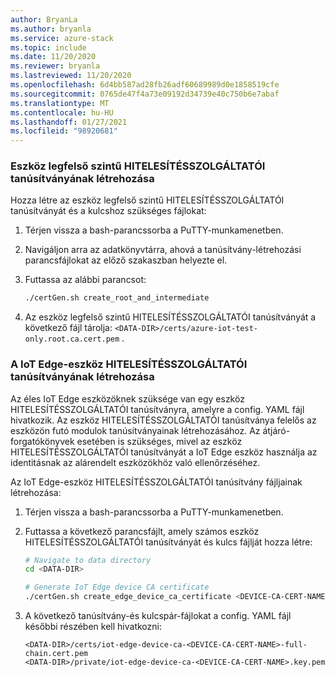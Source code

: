 ```yaml
---
author: BryanLa
ms.author: bryanla
ms.service: azure-stack
ms.topic: include
ms.date: 11/20/2020
ms.reviewer: bryanla
ms.lastreviewed: 11/20/2020
ms.openlocfilehash: 6d4bb587ad28fb26adf60689989d0e1858519cfe
ms.sourcegitcommit: 0765de47f4a73e09192d34739e40c750b6e7abaf
ms.translationtype: MT
ms.contentlocale: hu-HU
ms.lasthandoff: 01/27/2021
ms.locfileid: "98920681"
---
```

### <a name="create-a-device-root-ca-certificate"></a>Eszköz legfelső szintű HITELESÍTÉSSZOLGÁLTATÓI tanúsítványának létrehozása

Hozza létre az eszköz legfelső szintű HITELESÍTÉSSZOLGÁLTATÓI tanúsítványát és a kulcshoz szükséges fájlokat: 

1. Térjen vissza a bash-parancssorba a PuTTY-munkamenetben.
2. Navigáljon arra az adatkönyvtárra, ahová a tanúsítvány-létrehozási parancsfájlokat az előző szakaszban helyezte el.
3. Futtassa az alábbi parancsot:

   ```bash
   ./certGen.sh create_root_and_intermediate
   ```

4. Az eszköz legfelső szintű HITELESÍTÉSSZOLGÁLTATÓI tanúsítványát a következő fájl tárolja: `<DATA-DIR>/certs/azure-iot-test-only.root.ca.cert.pem` .

### <a name="create-the-iot-edge-device-ca-certificate"></a>A IoT Edge-eszköz HITELESÍTÉSSZOLGÁLTATÓI tanúsítványának létrehozása

Az éles IoT Edge eszközöknek szüksége van egy eszköz HITELESÍTÉSSZOLGÁLTATÓI tanúsítványra, amelyre a config. YAML fájl hivatkozik. Az eszköz HITELESÍTÉSSZOLGÁLTATÓI tanúsítványa felelős az eszközön futó modulok tanúsítványainak létrehozásához. Az átjáró-forgatókönyvek esetében is szükséges, mivel az eszköz HITELESÍTÉSSZOLGÁLTATÓI tanúsítványát a IoT Edge eszköz használja az identitásnak az alárendelt eszközökhöz való ellenőrzéséhez.

Az IoT Edge-eszköz HITELESÍTÉSSZOLGÁLTATÓI tanúsítvány fájljainak létrehozása:

1. Térjen vissza a bash-parancssorba a PuTTY-munkamenetben.
2. Futtassa a következő parancsfájlt, amely számos eszköz HITELESÍTÉSSZOLGÁLTATÓI tanúsítványát és kulcs fájlját hozza létre: 

   ```bash
   # Navigate to data directory
   cd <DATA-DIR>
   
   # Generate IoT Edge device CA certificate 
   ./certGen.sh create_edge_device_ca_certificate <DEVICE-CA-CERT-NAME>
   ```

3.  A következő tanúsítvány-és kulcspár-fájlokat a config. YAML fájl későbbi részében kell hivatkozni:

    `<DATA-DIR>/certs/iot-edge-device-ca-<DEVICE-CA-CERT-NAME>-full-chain.cert.pem`  
    `<DATA-DIR>/private/iot-edge-device-ca-<DEVICE-CA-CERT-NAME>.key.pem`


